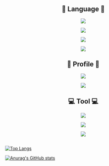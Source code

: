 

<h2 align="center">📝 Language 📝</h2> 
<p align="center"><img src="https://img.shields.io/badge/Java-007396?style=flat-square&logo=java&logoColor=111111"/> <p align="center"><img src="https://img.shields.io/badge/C-8669AE?style=flat-square&logo=C&logoColor=000000"/> <p align="center"><img src="https://img.shields.io/badge/HTML-41BDF5?style=flat-square&logo=HTML5&logoColor=000000"/> <p align="center"><img src="https://img.shields.io/badge/CSS3-1572B6?style=flat-square&logo=CSS3&logoColor=000000"/>
<h2 align="center">💟 Profile 💟</h2>
<p align="center"><a href="https://www.instagram.com/hyooooo03/"><img src="https://img.shields.io/badge/instagram-ff69b4?style=flat-square&logo=instagram&logoColor=000000"/>
 
<p align="center"><a href="https://velog.io/@rkdgyfla"><img src="https://img.shields.io/badge/Velog-3DDC84?style=flat-square&logo=Blogger&logoColor=white"/></a>
<h2 align="center">💻 Tool 💻</h2> 
<p align="center"> <img src="https://img.shields.io/badge/Eclipse-5881D8?style=flat-square&logo=Eclipse&logoColor=000000"/>
<p align="center"> <img src="https://img.shields.io/badge/Visual Studio-007ACC?style=flat-square&logo=Visual Studio&logoColor=000000"/>
<p align="center"> <img src="https://img.shields.io/badge/Visual Studio Code-7360F2?style=flat-square&logo=Visual Studio Code&logoColor=000000"/>
<h2></h2>
 
[![Top Langs](https://github-readme-stats.vercel.app/api/top-langs/?username=Hyorimkang)](https://github.com/Hyorimkang/github-readme-stats)

[![Anurag's GitHub stats](https://github-readme-stats.vercel.app/api?username=Hyorimkang)](https://github.com/Hyorimkang/github-readme-stats)

 
